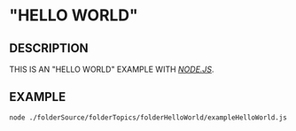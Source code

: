 # "HELLO WORLD"

## DESCRIPTION

THIS IS AN "HELLO WORLD" EXAMPLE WITH [_NODE.JS_](https://nodejs.org).

## EXAMPLE

```bash
node ./folderSource/folderTopics/folderHelloWorld/exampleHelloWorld.js
```
